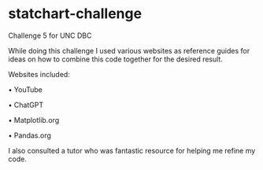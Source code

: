 # statchart-challenge
Challenge 5 for UNC DBC

While doing this challenge I used various websites as reference guides for ideas 
on how to combine this code together for the desired result. 


Websites included:

•	YouTube

•	ChatGPT

•	Matplotlib.org

•	Pandas.org



I also consulted a tutor who was fantastic resource for helping me refine my code.

